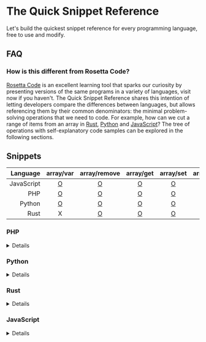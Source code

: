 # The Quick Snippet Reference
Let's build the quickest snippet reference for every programming language, free to use and modify.

## FAQ

### How is this different from Rosetta Code?
[Rosetta Code](https://rosettacode.org/wiki/Rosetta_Code) is an excellent learning tool that sparks our curiosity by presenting versions of the same programs in a variety of languages, visit now if you haven't. The Quick Snippet Reference shares this intention of letting developers compare the differences between languages, but allows referencing them by their common denominators: the minimal problem-solving operations that we need to code. For example, how can we cut a range of items from an array in [Rust](https://github.com/snippetfinder/The-Quick-Snippet-Reference/tree/main/snippets/rs/array/cut/cut.rs), [Python](https://github.com/snippetfinder/The-Quick-Snippet-Reference/tree/main/snippets/py/array/cut/cut.py) and [JavaScript](https://github.com/snippetfinder/The-Quick-Snippet-Reference/tree/main/snippets/js/array/cut/cut.js)? The tree of operations with self-explanatory code samples can be explored in the following sections.

## Snippets

| Language | array/var | array/remove | array/get | array/set | array/count | array/search | array/replace | array/insert | array/add | sample | const | var | array/empty | array/shuffle | array/merge | array/iterate | array/reverse | array/join | array/move | array/clear | array/cut | array/sort | array/copy | array/compare | array/unique | array/split | encode/uri |
| ---: | :---: | :---: | :---: | :---: | :---: | :---: | :---: | :---: | :---: | :---: | :---: | :---: | :---: | :---: | :---: | :---: | :---: | :---: | :---: | :---: | :---: | :---: | :---: | :---: | :---: | :---: | :---: |
| JavaScript |[O](https://github.com/snippetfinder/The-Quick-Snippet-Reference/tree/main/snippets/js/array/var%20array/var.js) |[O](https://github.com/snippetfinder/The-Quick-Snippet-Reference/tree/main/snippets/js/array/remove%20clear/remove.js) |[O](https://github.com/snippetfinder/The-Quick-Snippet-Reference/tree/main/snippets/js/array/get/get.js) |[O](https://github.com/snippetfinder/The-Quick-Snippet-Reference/tree/main/snippets/js/array/set/set.js) |[O](https://github.com/snippetfinder/The-Quick-Snippet-Reference/tree/main/snippets/js/array/count/count.js) |[O](https://github.com/snippetfinder/The-Quick-Snippet-Reference/tree/main/snippets/js/array/search/search.js) |[O](https://github.com/snippetfinder/The-Quick-Snippet-Reference/tree/main/snippets/js/array/replace/replace.js) |[O](https://github.com/snippetfinder/The-Quick-Snippet-Reference/tree/main/snippets/js/array/insert/insert.js) |[O](https://github.com/snippetfinder/The-Quick-Snippet-Reference/tree/main/snippets/js/array/add/add.js) |[O](https://github.com/snippetfinder/The-Quick-Snippet-Reference/tree/main/snippets/js/sample%20js/sample.js) |[O](https://github.com/snippetfinder/The-Quick-Snippet-Reference/tree/main/snippets/js/const/const.js) |[O](https://github.com/snippetfinder/The-Quick-Snippet-Reference/tree/main/snippets/js/var/var.js) |[O](https://github.com/snippetfinder/The-Quick-Snippet-Reference/tree/main/snippets/js/array/empty/empty.js) |[O](https://github.com/snippetfinder/The-Quick-Snippet-Reference/tree/main/snippets/js/array/shuffle/shuffle.js) |[O](https://github.com/snippetfinder/The-Quick-Snippet-Reference/tree/main/snippets/js/array/merge%20add/merge.js) |[O](https://github.com/snippetfinder/The-Quick-Snippet-Reference/tree/main/snippets/js/array/iterate/iterate.js) |[O](https://github.com/snippetfinder/The-Quick-Snippet-Reference/tree/main/snippets/js/array/reverse/reverse.js) |[O](https://github.com/snippetfinder/The-Quick-Snippet-Reference/tree/main/snippets/js/array/join/join.js) |[O](https://github.com/snippetfinder/The-Quick-Snippet-Reference/tree/main/snippets/js/array/move/move.js) |[O](https://github.com/snippetfinder/The-Quick-Snippet-Reference/tree/main/snippets/js/array/clear%20remove/clear.js) |[O](https://github.com/snippetfinder/The-Quick-Snippet-Reference/tree/main/snippets/js/array/cut/cut.js) |[O](https://github.com/snippetfinder/The-Quick-Snippet-Reference/tree/main/snippets/js/array/sort/sort.js) |[O](https://github.com/snippetfinder/The-Quick-Snippet-Reference/tree/main/snippets/js/array/copy/copy.js) |[O](https://github.com/snippetfinder/The-Quick-Snippet-Reference/tree/main/snippets/js/array/compare/compare.js) |[O](https://github.com/snippetfinder/The-Quick-Snippet-Reference/tree/main/snippets/js/array/unique/unique.js) |[O](https://github.com/snippetfinder/The-Quick-Snippet-Reference/tree/main/snippets/js/array/split/split.js) |[O](https://github.com/snippetfinder/The-Quick-Snippet-Reference/tree/main/snippets/js/encode/uri%20encode/uri.js) |
| PHP |[O](https://github.com/snippetfinder/The-Quick-Snippet-Reference/tree/main/snippets/php/array/var%20array/var.php) |[O](https://github.com/snippetfinder/The-Quick-Snippet-Reference/tree/main/snippets/php/array/remove/remove.php) |[O](https://github.com/snippetfinder/The-Quick-Snippet-Reference/tree/main/snippets/php/array/get/get.php) |[O](https://github.com/snippetfinder/The-Quick-Snippet-Reference/tree/main/snippets/php/array/set/set.php) |[O](https://github.com/snippetfinder/The-Quick-Snippet-Reference/tree/main/snippets/php/array/count/count.php) |[O](https://github.com/snippetfinder/The-Quick-Snippet-Reference/tree/main/snippets/php/array/search/search.php) |[O](https://github.com/snippetfinder/The-Quick-Snippet-Reference/tree/main/snippets/php/array/replace/replace.php) |[O](https://github.com/snippetfinder/The-Quick-Snippet-Reference/tree/main/snippets/php/array/insert/insert.php) |[O](https://github.com/snippetfinder/The-Quick-Snippet-Reference/tree/main/snippets/php/array/add/add.php) |[O](https://github.com/snippetfinder/The-Quick-Snippet-Reference/tree/main/snippets/php/sample%20php/sample.php) |[O](https://github.com/snippetfinder/The-Quick-Snippet-Reference/tree/main/snippets/php/const/const.php) |[O](https://github.com/snippetfinder/The-Quick-Snippet-Reference/tree/main/snippets/php/var/var.php) |X |X |X |X |X |X |X |X |X |X |X |X |X |X |X |
| Python |[O](https://github.com/snippetfinder/The-Quick-Snippet-Reference/tree/main/snippets/py/array/var%20array/var.py) |[O](https://github.com/snippetfinder/The-Quick-Snippet-Reference/tree/main/snippets/py/array/remove%20clear/remove.py) |[O](https://github.com/snippetfinder/The-Quick-Snippet-Reference/tree/main/snippets/py/array/get/get.py) |[O](https://github.com/snippetfinder/The-Quick-Snippet-Reference/tree/main/snippets/py/array/set/set.py) |[O](https://github.com/snippetfinder/The-Quick-Snippet-Reference/tree/main/snippets/py/array/count/count.py) |[O](https://github.com/snippetfinder/The-Quick-Snippet-Reference/tree/main/snippets/py/array/search/search.py) |[O](https://github.com/snippetfinder/The-Quick-Snippet-Reference/tree/main/snippets/py/array/replace/replace.py) |[O](https://github.com/snippetfinder/The-Quick-Snippet-Reference/tree/main/snippets/py/array/insert/insert.py) |[O](https://github.com/snippetfinder/The-Quick-Snippet-Reference/tree/main/snippets/py/array/add/add.py) |[O](https://github.com/snippetfinder/The-Quick-Snippet-Reference/tree/main/snippets/py/sample%20py/sample.py) |[O](https://github.com/snippetfinder/The-Quick-Snippet-Reference/tree/main/snippets/py/const/const.py) |[O](https://github.com/snippetfinder/The-Quick-Snippet-Reference/tree/main/snippets/py/var/var.py) |[O](https://github.com/snippetfinder/The-Quick-Snippet-Reference/tree/main/snippets/py/array/empty/empty.py) |[O](https://github.com/snippetfinder/The-Quick-Snippet-Reference/tree/main/snippets/py/array/shuffle/shuffle.py) |[O](https://github.com/snippetfinder/The-Quick-Snippet-Reference/tree/main/snippets/py/array/merge%20add/merge.py) |[O](https://github.com/snippetfinder/The-Quick-Snippet-Reference/tree/main/snippets/py/array/iterate/iterate.py) |[O](https://github.com/snippetfinder/The-Quick-Snippet-Reference/tree/main/snippets/py/array/reverse/reverse.py) |[O](https://github.com/snippetfinder/The-Quick-Snippet-Reference/tree/main/snippets/py/array/join/join.py) |[O](https://github.com/snippetfinder/The-Quick-Snippet-Reference/tree/main/snippets/py/array/move/move.py) |[O](https://github.com/snippetfinder/The-Quick-Snippet-Reference/tree/main/snippets/py/array/clear%20remove/clear.py) |[O](https://github.com/snippetfinder/The-Quick-Snippet-Reference/tree/main/snippets/py/array/cut/cut.py) |X |X |X |X |X |X |
| Rust |X |[O](https://github.com/snippetfinder/The-Quick-Snippet-Reference/tree/main/snippets/rs/array/remove%20clear/remove.rs) |[O](https://github.com/snippetfinder/The-Quick-Snippet-Reference/tree/main/snippets/rs/array/get/get.rs) |[O](https://github.com/snippetfinder/The-Quick-Snippet-Reference/tree/main/snippets/rs/array/set/set.rs) |[O](https://github.com/snippetfinder/The-Quick-Snippet-Reference/tree/main/snippets/rs/array/count/count.rs) |X |X |X |[O](https://github.com/snippetfinder/The-Quick-Snippet-Reference/tree/main/snippets/rs/array/add/add.rs) |[O](https://github.com/snippetfinder/The-Quick-Snippet-Reference/tree/main/snippets/rs/sample%20rs/sample.rs) |[O](https://github.com/snippetfinder/The-Quick-Snippet-Reference/tree/main/snippets/rs/const/const.rs) |[O](https://github.com/snippetfinder/The-Quick-Snippet-Reference/tree/main/snippets/rs/var/var.rs) |[O](https://github.com/snippetfinder/The-Quick-Snippet-Reference/tree/main/snippets/rs/array/empty/empty.rs) |X |X |X |X |X |X |[O](https://github.com/snippetfinder/The-Quick-Snippet-Reference/tree/main/snippets/rs/array/clear%20remove/clear.rs) |[O](https://github.com/snippetfinder/The-Quick-Snippet-Reference/tree/main/snippets/rs/array/cut/cut.rs) |X |X |X |X |X |X |

### PHP
 <details>

* array

    * [var](https://github.com/snippetfinder/The-Quick-Snippet-Reference/tree/main/snippets/php/array/var%20array/var.php)
    * [remove](https://github.com/snippetfinder/The-Quick-Snippet-Reference/tree/main/snippets/php/array/remove/remove.php)
    * [get](https://github.com/snippetfinder/The-Quick-Snippet-Reference/tree/main/snippets/php/array/get/get.php)
    * [set](https://github.com/snippetfinder/The-Quick-Snippet-Reference/tree/main/snippets/php/array/set/set.php)
    * [count](https://github.com/snippetfinder/The-Quick-Snippet-Reference/tree/main/snippets/php/array/count/count.php)
    * [search](https://github.com/snippetfinder/The-Quick-Snippet-Reference/tree/main/snippets/php/array/search/search.php)
    * [replace](https://github.com/snippetfinder/The-Quick-Snippet-Reference/tree/main/snippets/php/array/replace/replace.php)
    * [insert](https://github.com/snippetfinder/The-Quick-Snippet-Reference/tree/main/snippets/php/array/insert/insert.php)
    * [add](https://github.com/snippetfinder/The-Quick-Snippet-Reference/tree/main/snippets/php/array/add/add.php)
* [sample](https://github.com/snippetfinder/The-Quick-Snippet-Reference/tree/main/snippets/php/sample%20php/sample.php)
* [const](https://github.com/snippetfinder/The-Quick-Snippet-Reference/tree/main/snippets/php/const/const.php)
* [var](https://github.com/snippetfinder/The-Quick-Snippet-Reference/tree/main/snippets/php/var/var.php)
</details>

&NewLine;
### Python
 <details>

* array

    * [empty](https://github.com/snippetfinder/The-Quick-Snippet-Reference/tree/main/snippets/py/array/empty/empty.py)
    * [var](https://github.com/snippetfinder/The-Quick-Snippet-Reference/tree/main/snippets/py/array/var%20array/var.py)
    * [shuffle](https://github.com/snippetfinder/The-Quick-Snippet-Reference/tree/main/snippets/py/array/shuffle/shuffle.py)
    * [merge](https://github.com/snippetfinder/The-Quick-Snippet-Reference/tree/main/snippets/py/array/merge%20add/merge.py)
    * [remove](https://github.com/snippetfinder/The-Quick-Snippet-Reference/tree/main/snippets/py/array/remove%20clear/remove.py)
    * [iterate](https://github.com/snippetfinder/The-Quick-Snippet-Reference/tree/main/snippets/py/array/iterate/iterate.py)
    * [get](https://github.com/snippetfinder/The-Quick-Snippet-Reference/tree/main/snippets/py/array/get/get.py)
    * [set](https://github.com/snippetfinder/The-Quick-Snippet-Reference/tree/main/snippets/py/array/set/set.py)
    * [count](https://github.com/snippetfinder/The-Quick-Snippet-Reference/tree/main/snippets/py/array/count/count.py)
    * [search](https://github.com/snippetfinder/The-Quick-Snippet-Reference/tree/main/snippets/py/array/search/search.py)
    * [replace](https://github.com/snippetfinder/The-Quick-Snippet-Reference/tree/main/snippets/py/array/replace/replace.py)
    * [reverse](https://github.com/snippetfinder/The-Quick-Snippet-Reference/tree/main/snippets/py/array/reverse/reverse.py)
    * [join](https://github.com/snippetfinder/The-Quick-Snippet-Reference/tree/main/snippets/py/array/join/join.py)
    * [move](https://github.com/snippetfinder/The-Quick-Snippet-Reference/tree/main/snippets/py/array/move/move.py)
    * [insert](https://github.com/snippetfinder/The-Quick-Snippet-Reference/tree/main/snippets/py/array/insert/insert.py)
    * [add](https://github.com/snippetfinder/The-Quick-Snippet-Reference/tree/main/snippets/py/array/add/add.py)
    * [clear](https://github.com/snippetfinder/The-Quick-Snippet-Reference/tree/main/snippets/py/array/clear%20remove/clear.py)
    * [cut](https://github.com/snippetfinder/The-Quick-Snippet-Reference/tree/main/snippets/py/array/cut/cut.py)
* [sample](https://github.com/snippetfinder/The-Quick-Snippet-Reference/tree/main/snippets/py/sample%20py/sample.py)
* [const](https://github.com/snippetfinder/The-Quick-Snippet-Reference/tree/main/snippets/py/const/const.py)
* [var](https://github.com/snippetfinder/The-Quick-Snippet-Reference/tree/main/snippets/py/var/var.py)
</details>

&NewLine;
### Rust
 <details>

* array

    * [empty](https://github.com/snippetfinder/The-Quick-Snippet-Reference/tree/main/snippets/rs/array/empty/empty.rs)
    * [remove](https://github.com/snippetfinder/The-Quick-Snippet-Reference/tree/main/snippets/rs/array/remove%20clear/remove.rs)
    * [get](https://github.com/snippetfinder/The-Quick-Snippet-Reference/tree/main/snippets/rs/array/get/get.rs)
    * [set](https://github.com/snippetfinder/The-Quick-Snippet-Reference/tree/main/snippets/rs/array/set/set.rs)
    * [count](https://github.com/snippetfinder/The-Quick-Snippet-Reference/tree/main/snippets/rs/array/count/count.rs)
    * [add](https://github.com/snippetfinder/The-Quick-Snippet-Reference/tree/main/snippets/rs/array/add/add.rs)
    * [clear](https://github.com/snippetfinder/The-Quick-Snippet-Reference/tree/main/snippets/rs/array/clear%20remove/clear.rs)
    * [cut](https://github.com/snippetfinder/The-Quick-Snippet-Reference/tree/main/snippets/rs/array/cut/cut.rs)
* [const](https://github.com/snippetfinder/The-Quick-Snippet-Reference/tree/main/snippets/rs/const/const.rs)
* [sample](https://github.com/snippetfinder/The-Quick-Snippet-Reference/tree/main/snippets/rs/sample%20rs/sample.rs)
* [var](https://github.com/snippetfinder/The-Quick-Snippet-Reference/tree/main/snippets/rs/var/var.rs)
</details>

&NewLine;
### JavaScript
 <details>

* array

    * [empty](https://github.com/snippetfinder/The-Quick-Snippet-Reference/tree/main/snippets/js/array/empty/empty.js)
    * [var](https://github.com/snippetfinder/The-Quick-Snippet-Reference/tree/main/snippets/js/array/var%20array/var.js)
    * [shuffle](https://github.com/snippetfinder/The-Quick-Snippet-Reference/tree/main/snippets/js/array/shuffle/shuffle.js)
    * [sort](https://github.com/snippetfinder/The-Quick-Snippet-Reference/tree/main/snippets/js/array/sort/sort.js)
    * [merge](https://github.com/snippetfinder/The-Quick-Snippet-Reference/tree/main/snippets/js/array/merge%20add/merge.js)
    * [remove](https://github.com/snippetfinder/The-Quick-Snippet-Reference/tree/main/snippets/js/array/remove%20clear/remove.js)
    * [iterate](https://github.com/snippetfinder/The-Quick-Snippet-Reference/tree/main/snippets/js/array/iterate/iterate.js)
    * [copy](https://github.com/snippetfinder/The-Quick-Snippet-Reference/tree/main/snippets/js/array/copy/copy.js)
    * [get](https://github.com/snippetfinder/The-Quick-Snippet-Reference/tree/main/snippets/js/array/get/get.js)
    * [set](https://github.com/snippetfinder/The-Quick-Snippet-Reference/tree/main/snippets/js/array/set/set.js)
    * [count](https://github.com/snippetfinder/The-Quick-Snippet-Reference/tree/main/snippets/js/array/count/count.js)
    * [search](https://github.com/snippetfinder/The-Quick-Snippet-Reference/tree/main/snippets/js/array/search/search.js)
    * [replace](https://github.com/snippetfinder/The-Quick-Snippet-Reference/tree/main/snippets/js/array/replace/replace.js)
    * [reverse](https://github.com/snippetfinder/The-Quick-Snippet-Reference/tree/main/snippets/js/array/reverse/reverse.js)
    * [join](https://github.com/snippetfinder/The-Quick-Snippet-Reference/tree/main/snippets/js/array/join/join.js)
    * [compare](https://github.com/snippetfinder/The-Quick-Snippet-Reference/tree/main/snippets/js/array/compare/compare.js)
    * [unique](https://github.com/snippetfinder/The-Quick-Snippet-Reference/tree/main/snippets/js/array/unique/unique.js)
    * [split](https://github.com/snippetfinder/The-Quick-Snippet-Reference/tree/main/snippets/js/array/split/split.js)
    * [move](https://github.com/snippetfinder/The-Quick-Snippet-Reference/tree/main/snippets/js/array/move/move.js)
    * [insert](https://github.com/snippetfinder/The-Quick-Snippet-Reference/tree/main/snippets/js/array/insert/insert.js)
    * [add](https://github.com/snippetfinder/The-Quick-Snippet-Reference/tree/main/snippets/js/array/add/add.js)
    * [clear](https://github.com/snippetfinder/The-Quick-Snippet-Reference/tree/main/snippets/js/array/clear%20remove/clear.js)
    * [cut](https://github.com/snippetfinder/The-Quick-Snippet-Reference/tree/main/snippets/js/array/cut/cut.js)
* encode

    * [uri](https://github.com/snippetfinder/The-Quick-Snippet-Reference/tree/main/snippets/js/encode/uri%20encode/uri.js)
* [const](https://github.com/snippetfinder/The-Quick-Snippet-Reference/tree/main/snippets/js/const/const.js)
* [var](https://github.com/snippetfinder/The-Quick-Snippet-Reference/tree/main/snippets/js/var/var.js)
* [sample](https://github.com/snippetfinder/The-Quick-Snippet-Reference/tree/main/snippets/js/sample%20js/sample.js)
</details>
